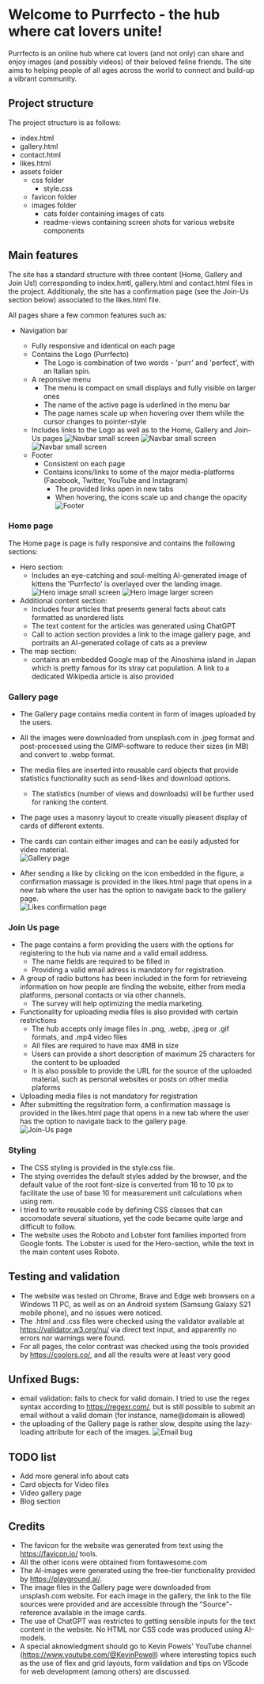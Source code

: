 # Welcome to Purrfecto - the hub where cat lovers unite!
Purrfecto is an online hub where cat lovers (and not only) can share and enjoy images (and possibly videos) of their beloved feline friends. 
The site aims to helping people of all ages across the world to connect and build-up a vibrant community.


## Project structure
The project structure is as follows:  
- index.html
- gallery.html
- contact.html
- likes.html
- assets folder
    - css folder
        - style.css
    - favicon folder
    - images folder
        - cats folder containing images of cats
        - readme-views containing screen shots for various website components


## Main features
The site has a standard structure with three content (Home, Gallery and Join Us!) corresponding to index.hmtl, gallery.html and contact.html files in the project. 
Additionaly, the site has a confirmation page (see the Join-Us section below) associated to the likes.html file. 

All pages share a few common features such as:
* Navigation bar 
    - Fully responsive and identical on each page
    - Contains the Logo (Purrfecto)
        - The Logo is combination of two words - 'purr' and 'perfect', with an Italian spin.
    - A reponsive menu
        - The menu is compact on small displays and fully visible on larger ones    
        - The name of the active page is uderlined in the menu bar
        - The page names scale up when hovering over them while the cursor changes to pointer-style  
    - Includes links to the Logo as well as to the Home, Gallery and Join-Us pages 
    ![Navbar small screen](assets/images/readme-views/navbar-smallscreen.webp)
    ![Navbar small screen](assets/images/readme-views/navbar-smallscreen-toogle.webp)
     ![Navbar small screen](assets/images/readme-views/navbar-largescreen.webp)

  * Footer
    - Consistent on each page   
    - Contains icons/links to some of the major media-platforms (Facebook, Twitter, YouTube and Instagram)
        - The provided links open in new tabs
        - When hovering, the icons scale up and change the opacity
    ![Footer](assets/images/readme-views/footer.webp)   

### Home page
The Home page is page is fully responsive and contains the following sections: 
- Hero section:
    - Includes an eye-catching and soul-melting AI-generated image of kittens
    the  'Purrfecto' is overlayed over the landing image.
    ![Hero image small screen](assets/images/readme-views/hero-view-smallscreen.webp)
    ![Hero image larger screen](assets/images/readme-views/hero-view-largescreen.webp)
- Additional content section:
    - Includes four articles that presents general facts about cats formatted as unordered lists
    - The text content for the articles was generated using ChatGPT
    - Call to action section provides a link to the image gallery page, and portraits an AI-generated collage of cats as a preview
- The map section: 
    - contains an embedded Google map of the Ainoshima island in Japan which is pretty famous for its stray cat population. A link to a dedicated Wikipedia article is also provided

### Gallery page
- The Gallery page contains media content in form of images uploaded by the users.
- All the images were downloaded from unsplash.com in .jpeg format and post-processed using the GIMP-software to reduce their sizes (in MB) and convert to .webp format.  
- The media files are inserted into reusable card objects that provide statistics functionality such as send-likes and download options. 
    - The statistics (number of views and downloads) will be further used for ranking the content.
- The page uses a masonry layout to create visually pleasent display of cards of different extents.
- The cards can contain either images and can be easily adjusted for video material.  
    ![Gallery page](assets/images/readme-views/gallery-view-largescreen.webp)  

- After sending a like by clicking on the icon embedded in the figure, a confirmation massage is provided in the likes.html page that opens in a new tab  where the user has the option to navigate back to the gallery page.  
 ![Likes confirmation page](assets/images/readme-views/likes-page-moderatescreen.webp) 

### Join Us page
- The page contains a form providing the users with the options for registering to the hub via name and a valid email address. 
    - The name fields are required to be filled in
    - Providing a valid email adress is mandatory for registration. 
- A group of radio buttons has been included in the form for retrieveing information on how people are finding the website, either from media platforms, personal contacts or via other channels. 
    - The survey will help optimizing the media marketing.
- Functionality for uploading media files is also provided with certain restrictions
    - The hub accepts only image files in .png, .webp, .jpeg or .gif formats, and .mp4 video files
    - All files are required to have max 4MB in size
    - Users can provide a short description of maximum 25 characters for the content to be uploaded
    - It is also possible to provide the URL for the source of the uploaded material, such as personal websites or posts on other media plaforms   
- Uploading media files is not mandatory for registration    
- After submitting the regsitration form, a confirmation massage is provided in the likes.html page that opens in a new tab  where the user has the option to navigate back to the gallery page.  
  ![Join-Us page](assets/images/readme-views/joinus-page-moderatescreen.webp)   

### Styling
- The CSS styling is provided in the style.css file.
- The stying overrides the default styles added by the browser, and the default value of the root font-size is converted from 16 to 10 px to facilitate the use of base 10 for measurement unit calculations when using rem. 
- I tried to write reusable code by defining CSS classes that can accomodate several situations, yet the code became quite large and difficult to follow.  
- The website uses the Roboto and Lobster font families imported from Google fonts. The Lobster is used for the Hero-section, while the text in the main content uses Roboto.    

## Testing and validation
- The website was tested on Chrome, Brave and Edge web browsers on a Windows 11 PC, as well as on an Android system (Samsung Galaxy S21 mobile phone), and no issues were noticed.
- The .html and .css files were checked using the validator available at https://validator.w3.org/nu/ via direct text input, and apparently no errors nor warnings were found.
- For all pages, the color contrast was checked using the tools provided by https://coolors.co/, and all the results were at least very good 

## Unfixed Bugs:
- email validation: fails to check for valid domain. I tried to use the regex syntax according to https://regexr.com/, but is still possible to submit an email without a valid domain (for instance, name@domain is allowed)
- the uploading of the Gallery page is rather slow, despite using the lazy-loading attribute for each of the images.
 ![Email bug](assets/images/readme-views/email-bug.webp)

 ## TODO list
 - Add more general info about cats
 - Card objects for Video files
 - Video gallery page
 - Blog section
  
## Credits
- The favicon for the website was generated from text using the https://favicon.io/ tools. 
- All the other icons were obtained from fontawesome.com
- The AI-images were generated using the free-tier functionality provided by https://playground.ai/. 
- The image files in the Gallery page were downloaded from unsplash.com website. For each image in the gallery, the link to the file sources were provided and are accessible through the "Source"-reference available in the image cards. 
- The use of ChatGPT was restrictes to getting sensible inputs for the text content in the website. No HTML nor CSS code was produced using AI-models.
- A special aknowledgment should go to Kevin Powels' YouTube channel (https://www.youtube.com/@KevinPowell) where interesting topics such as the use of flex and grid layouts, form validation and tips on VScode for web development (among others) are discussed.